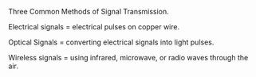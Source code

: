 Three Common Methods of Signal Transmission.

Electrical signals = electrical pulses on copper wire.

Optical Signals = converting electrical signals into light pulses.

Wireless signals = using infrared, microwave, or radio waves through the air.